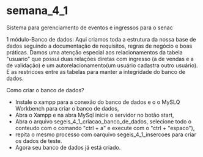 # semana_4_1
Sistema para gerenciamento de eventos e ingressos para o senac


1 módulo-Banco de dados: Aqui criamos toda a estrutura da nossa base de dados seguindo a documentação de requisitos, regras de negócio e boas práticas. Damos uma atenção especial aos relacionamentos da tabela "usuario" que possui duas relações diretas com ingresso (a de vendas e a de validação) e um autorelacionamento(um usuário cadastra outro usuário). E as restricoes entre as tabelas para manter a integridade do banco de dados.

Como criar o banco de dados? 

- Instale o xampp para a conexão do banco de dados e o o MySLQ Workbench para criar o banco de dados,
- Abra o Xampp e na abra MySql inicie o servidor no botão start,
- Abra o arquivo segeis_4_1_criacao_banco_de_dados, selecione todo o conteudo com o comando "ctrl + a" e execute com o "ctrl + "espaco"),
- repita o mesmo processo com oarquivo segeis_4_1_insercoes para criar os dados de teste.
- Agora seu banco de dados já está criado.
